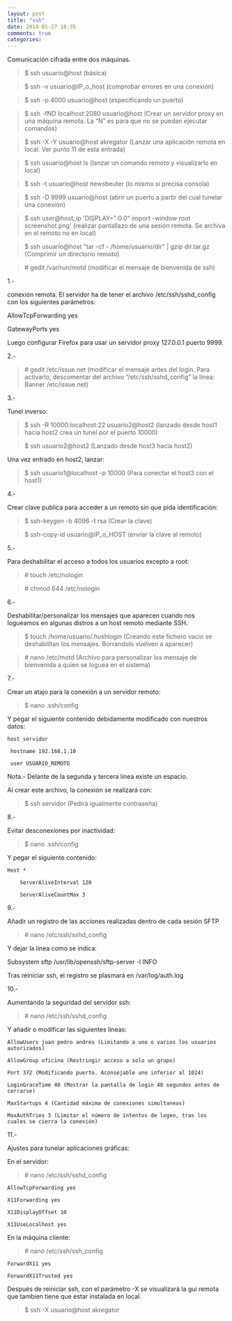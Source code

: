 ```yaml
---
layout: post
title: "ssh"
date: 2014-01-27 18:35
comments: true
categories: 
---
```

Comunicación cifrada entre dos máquinas.

>$ ssh usuario@host (básica)

>$ ssh -v usuario@IP_o_host (comprobar errores en una conexión)

>$ ssh -p 4000 usuario@host (especificando un puerto)

>$ ssh -fND localhost:2080 usuario@host (Crear un servidor proxy en una máquina remota. La “N” es para que no se puedan ejecutar comandos) 

>$ ssh -X -Y usuario@host akregator (Lanzar una aplicación remota en local. Ver punto 11 de esta entrada)

>$ ssh usuario@host ls (lanzar un comando remoto y visualizarlo en local)

>$ ssh -t usuario@host newsbeuter  (lo mismo si precisa consola) 

>$ ssh -D 9999 usuario@host (abrir un puerto a partir del cual tunelar una conexión)

>$ ssh user@host_ip 'DISPLAY=":0.0" import -window root screenshot.png' (realizar pantallazo de una sesión remota. Se archiva en el remoto no en local)

>$ ssh usuario@host "tar -cf - /home/usuario/dir" | gzip dir.tar.gz (Comprimir un directorio remoto)

>\# gedit /var/run/motd   (modificar el mensaje de bienvenida de ssh)

1.-

conexión remota. El servidor ha de tener el archivo /etc/ssh/sshd_config con los siguientes parámetros:

AllowTcpForwarding yes

GatewayPorts yes

Luego configurar Firefox para usar un servidor proxy 127.0.0.1 puerto 9999.

2.-

>\# gedit /etc/issue.net   (modificar el mensaje antes del login. Para activarlo, descomentar del archivo “/etc/ssh/sshd_config” la línea: Banner /etc/issue.net)

3.-

Tunel inverso:

>$ ssh -R 10000:localhost:22 usuario2@host2 (lanzado desde host1 hacia host2 crea un tunel por el puerto 10000)

>$ ssh usuario2@host2 (Lanzado desde host3 hacia host2)

Una vez entrado en host2, lanzar:

>$ ssh usuario1@localhost -p 10000 (Para conectar el host3 con el host1)

4.-

Crear clave publica para acceder a un remoto sin que pida identificación:

>$ ssh-keygen -b 4096 -t rsa  (Crear la clave)

>$ ssh-copy-id usuario@IP_o_HOST (enviar la clave al remoto)

5.-

Para deshabilitar el acceso a todos los usuarios excepto a root:

>\# touch /etc/nologin

>\# chmod 644 /etc/nologin

6.-

Deshabilitar/personalizar los mensajes que aparecen cuando nos logueamos en algunas distros a un host remoto mediante SSH.

>$ touch /home/usuario/.hushlogin (Creando este fichero vacio se deshabilitan los mensajes. Borrandolo vuelven a aparecer)

>\# nano /etc/motd (Archivo para personalizar los mensaje de bienvenida a quien se loguea en el sistema)

7.-

Crear un atajo para la conexión a un servidor remoto:

>$ nano .ssh/config

Y pegar el siguiente contenido debidamente modificado con nuestros datos:

	host servidor

	 hostname 192.168.1.10 

	 user USUARIO_REMOTO

Nota.- Delante de la segunda y tercera linea existe un espacio.

Al crear este archivo, la conexión se realizará con:

>$ ssh servidor (Pedirá igualmente contraseña)

8.-

Evitar desconexiones por inactividad:

>$ nano .ssh/config

Y pegar el siguiente contenido:

	Host *

	    ServerAliveInterval 120

	    ServerAliveCountMax 3

9.-

Añadir un registro de las acciones realizadas dentro de cada sesión SFTP 

>\# nano /etc/ssh/sshd_config

Y dejar la linea como se indica:

Subsystem sftp /usr/lib/openssh/sftp-server -l INFO

Tras reiniciar ssh, el registro se plasmará en /var/log/auth.log

10.-

Aumentando la seguridad del servidor ssh:

>\# nano /etc/ssh/sshd_config

Y añadir o modificar las siguientes lineas:

	AllowUsers juan pedro andrés (Limitando a uno o varios los usuarios autorizados)

	AllowGroup oficina (Restringir acceso a solo un grupo)

	Port 372 (Modificando puerto. Aconsejable uno inferior al 1024)

	LoginGraceTime 40 (Mostrar la pantalla de login 40 segundos antes de cerrarse)

	MaxStartups 4 (Cantidad máxima de conexiones simultaneas)

	MaxAuthTries 3 (Limitar el número de intentos de logeo, tras los cuales se cierra la conexión)

11.-

Ajustes para tunelar aplicaciones gráficas:

En el servidor:

>\# nano /etc/ssh/sshd_config

	AllowTcpForwarding yes

	X11Forwarding yes

	X11DisplayOffset 10

	X11UseLocalhost yes

En la máquina cliente:

>\# nano /etc/ssh/ssh_config

	ForwardX11 yes

	ForwardX11Trusted yes

Después de reiniciar ssh, con el parámetro -X se visualizará la gui remota que tambien tiene que estar instalada en local.

>$ ssh -X usuario@host akregator

